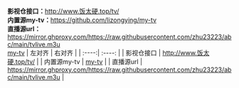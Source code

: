 <b>影视仓接口：</b>http://www.饭太硬.top/tv/</br>
<b>内置源my-tv：</b>https://github.com/lizongying/my-tv</br>
<b>直播源url：</b>https://mirror.ghproxy.com/https://raw.githubusercontent.com/zhu23223/abc/main/tvlive.m3u</br>
[my-tv](https://github.com/lizongying/my-tv "my-tv")
| 左对齐 | 右对齐 |
| :----:| :----: |
| 影视仓接口 | http://www.饭太硬.top/tv/ |
| 内置源my-tv | [my-tv](https://github.com/lizongying/my-tv "my-tv") |
| 直播源url | https://mirror.ghproxy.com/https://raw.githubusercontent.com/zhu23223/abc/main/tvlive.m3u |
